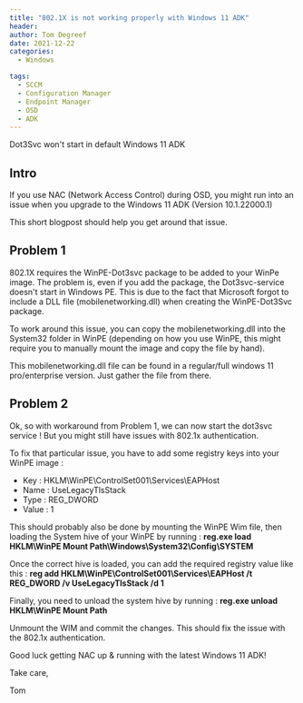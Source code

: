 ```yaml
---
title: "802.1X is not working properly with Windows 11 ADK"
header:
author: Tom Degreef
date: 2021-12-22
categories:
  - Windows

tags:
  - SCCM
  - Configuration Manager
  - Endpoint Manager
  - OSD
  - ADK
---
```


Dot3Svc won't start in default Windows 11 ADK

## Intro ##

If you use NAC (Network Access Control) during OSD, you might run into an issue when you upgrade to the Windows 11 ADK (Version 10.1.22000.1)

This short blogpost should help you get around that issue.

## Problem 1 ##

802.1X requires the WinPE-Dot3svc package to be added to your WinPe image. The problem is, even if you add the package, the Dot3svc-service doesn't start in Windows PE. This is due to the fact that  Microsoft forgot to include a DLL file (mobilenetworking.dll) when creating the WinPE-Dot3Svc package.

To work around this issue, you can copy the mobilenetworking.dll into the System32 folder in WinPE (depending on how you use WinPE, this might require you to manually mount the image and copy the file by hand).

This mobilenetworking.dll file can be found in a regular/full windows 11 pro/enterprise version. Just gather the file from there.

## Problem 2 ##

Ok, so with workaround from Problem 1, we can now start the dot3svc service ! But you might still have issues with 802.1x authentication.

To fix that particular issue, you have to add some registry keys into your WinPE image :

- Key : HKLM\WinPE\ControlSet001\Services\EAPHost 
- Name : UseLegacyTlsStack
- Type : REG_DWORD
- Value : 1

This should probably also be done by mounting the WinPE Wim file, then loading the System hive of your WinPE by running :
**reg.exe load HKLM\WinPE Mount Path\Windows\System32\Config\SYSTEM**

Once the correct hive is loaded, you can add the required registry value like this :
**reg add HKLM\WinPE\ControlSet001\Services\EAPHost /t REG_DWORD /v UseLegacyTlsStack /d 1**

Finally, you need to unload the system hive by running :
**reg.exe unload HKLM\WinPE Mount Path**

Unmount the WIM and commit the changes. This should fix the issue with the 802.1x authentication.

Good luck getting NAC up & running with the latest Windows 11 ADK!

Take care,

Tom
